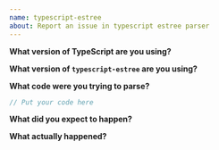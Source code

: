 ```yaml
---
name: typescript-estree
about: Report an issue in typescript estree parser
---
```


**What version of TypeScript are you using?**

**What version of `typescript-estree` are you using?**

**What code were you trying to parse?**

```ts
// Put your code here
```

**What did you expect to happen?**

**What actually happened?**
